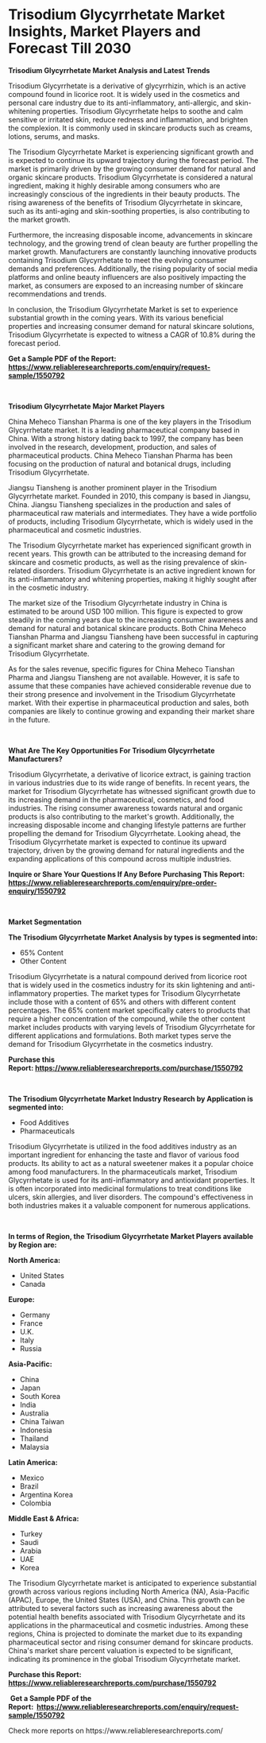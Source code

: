 <p><h1>Trisodium Glycyrrhetate Market Insights, Market Players and Forecast Till 2030</h1></p><p><strong>Trisodium Glycyrrhetate Market Analysis and Latest Trends</strong></p>
<p><p>Trisodium Glycyrrhetate is a derivative of glycyrrhizin, which is an active compound found in licorice root. It is widely used in the cosmetics and personal care industry due to its anti-inflammatory, anti-allergic, and skin-whitening properties. Trisodium Glycyrrhetate helps to soothe and calm sensitive or irritated skin, reduce redness and inflammation, and brighten the complexion. It is commonly used in skincare products such as creams, lotions, serums, and masks.</p><p>The Trisodium Glycyrrhetate Market is experiencing significant growth and is expected to continue its upward trajectory during the forecast period. The market is primarily driven by the growing consumer demand for natural and organic skincare products. Trisodium Glycyrrhetate is considered a natural ingredient, making it highly desirable among consumers who are increasingly conscious of the ingredients in their beauty products. The rising awareness of the benefits of Trisodium Glycyrrhetate in skincare, such as its anti-aging and skin-soothing properties, is also contributing to the market growth.</p><p>Furthermore, the increasing disposable income, advancements in skincare technology, and the growing trend of clean beauty are further propelling the market growth. Manufacturers are constantly launching innovative products containing Trisodium Glycyrrhetate to meet the evolving consumer demands and preferences. Additionally, the rising popularity of social media platforms and online beauty influencers are also positively impacting the market, as consumers are exposed to an increasing number of skincare recommendations and trends.</p><p>In conclusion, the Trisodium Glycyrrhetate Market is set to experience substantial growth in the coming years. With its various beneficial properties and increasing consumer demand for natural skincare solutions, Trisodium Glycyrrhetate is expected to witness a CAGR of 10.8% during the forecast period.</p></p>
<p><strong>Get a Sample PDF of the Report:&nbsp; <a href="https://www.reliableresearchreports.com/enquiry/request-sample/1550792">https://www.reliableresearchreports.com/enquiry/request-sample/1550792</a></strong></p>
<p>&nbsp;</p>
<p><strong>Trisodium Glycyrrhetate Major Market Players</strong></p>
<p><p>China Meheco Tianshan Pharma is one of the key players in the Trisodium Glycyrrhetate market. It is a leading pharmaceutical company based in China. With a strong history dating back to 1997, the company has been involved in the research, development, production, and sales of pharmaceutical products. China Meheco Tianshan Pharma has been focusing on the production of natural and botanical drugs, including Trisodium Glycyrrhetate.</p><p>Jiangsu Tiansheng is another prominent player in the Trisodium Glycyrrhetate market. Founded in 2010, this company is based in Jiangsu, China. Jiangsu Tiansheng specializes in the production and sales of pharmaceutical raw materials and intermediates. They have a wide portfolio of products, including Trisodium Glycyrrhetate, which is widely used in the pharmaceutical and cosmetic industries.</p><p>The Trisodium Glycyrrhetate market has experienced significant growth in recent years. This growth can be attributed to the increasing demand for skincare and cosmetic products, as well as the rising prevalence of skin-related disorders. Trisodium Glycyrrhetate is an active ingredient known for its anti-inflammatory and whitening properties, making it highly sought after in the cosmetic industry.</p><p>The market size of the Trisodium Glycyrrhetate industry in China is estimated to be around USD 100 million. This figure is expected to grow steadily in the coming years due to the increasing consumer awareness and demand for natural and botanical skincare products. Both China Meheco Tianshan Pharma and Jiangsu Tiansheng have been successful in capturing a significant market share and catering to the growing demand for Trisodium Glycyrrhetate.</p><p>As for the sales revenue, specific figures for China Meheco Tianshan Pharma and Jiangsu Tiansheng are not available. However, it is safe to assume that these companies have achieved considerable revenue due to their strong presence and involvement in the Trisodium Glycyrrhetate market. With their expertise in pharmaceutical production and sales, both companies are likely to continue growing and expanding their market share in the future.</p></p>
<p>&nbsp;</p>
<p><strong>What Are The Key Opportunities For Trisodium Glycyrrhetate Manufacturers?</strong></p>
<p><p>Trisodium Glycyrrhetate, a derivative of licorice extract, is gaining traction in various industries due to its wide range of benefits. In recent years, the market for Trisodium Glycyrrhetate has witnessed significant growth due to its increasing demand in the pharmaceutical, cosmetics, and food industries. The rising consumer awareness towards natural and organic products is also contributing to the market's growth. Additionally, the increasing disposable income and changing lifestyle patterns are further propelling the demand for Trisodium Glycyrrhetate. Looking ahead, the Trisodium Glycyrrhetate market is expected to continue its upward trajectory, driven by the growing demand for natural ingredients and the expanding applications of this compound across multiple industries.</p></p>
<p><strong>Inquire or Share Your Questions If Any Before Purchasing This Report: <a href="https://www.reliableresearchreports.com/enquiry/pre-order-enquiry/1550792">https://www.reliableresearchreports.com/enquiry/pre-order-enquiry/1550792</a></strong></p>
<p>&nbsp;</p>
<p><strong>Market Segmentation</strong></p>
<p><strong>The Trisodium Glycyrrhetate Market Analysis by types is segmented into:</strong></p>
<p><ul><li>65% Content</li><li>Other Content</li></ul></p>
<p><p>Trisodium Glycyrrhetate is a natural compound derived from licorice root that is widely used in the cosmetics industry for its skin lightening and anti-inflammatory properties. The market types for Trisodium Glycyrrhetate include those with a content of 65% and others with different content percentages. The 65% content market specifically caters to products that require a higher concentration of the compound, while the other content market includes products with varying levels of Trisodium Glycyrrhetate for different applications and formulations. Both market types serve the demand for Trisodium Glycyrrhetate in the cosmetics industry.</p></p>
<p><strong>Purchase this Report:&nbsp;<a href="https://www.reliableresearchreports.com/purchase/1550792">https://www.reliableresearchreports.com/purchase/1550792</a></strong></p>
<p>&nbsp;</p>
<p><strong>The Trisodium Glycyrrhetate Market Industry Research by Application is segmented into:</strong></p>
<p><ul><li>Food Additives</li><li>Pharmaceuticals</li></ul></p>
<p><p>Trisodium Glycyrrhetate is utilized in the food additives industry as an important ingredient for enhancing the taste and flavor of various food products. Its ability to act as a natural sweetener makes it a popular choice among food manufacturers. In the pharmaceuticals market, Trisodium Glycyrrhetate is used for its anti-inflammatory and antioxidant properties. It is often incorporated into medicinal formulations to treat conditions like ulcers, skin allergies, and liver disorders. The compound's effectiveness in both industries makes it a valuable component for numerous applications.</p></p>
<p>&nbsp;</p>
<p><strong>In terms of Region, the Trisodium Glycyrrhetate Market Players available by Region are:</strong></p>
<p>
    <p> <strong> North America: </strong>
        <ul>
            <li>United States</li>
            <li>Canada</li>
        </ul>
        </p> 
    <p> <strong> Europe: </strong>
        <ul>
            <li>Germany</li>
            <li>France</li>
            <li>U.K.</li>
            <li>Italy</li>
            <li>Russia</li>
        </ul>
        </p> 
    <p> <strong> Asia-Pacific: </strong>
        <ul>
            <li>China</li>
            <li>Japan</li>
            <li>South Korea</li>
            <li>India</li>
            <li>Australia</li>
            <li>China Taiwan</li>
            <li>Indonesia</li>
            <li>Thailand</li>
            <li>Malaysia</li>
        </ul>
        </p> 
    <p> <strong> Latin America: </strong>
        <ul>
            <li>Mexico</li>
            <li>Brazil</li>
            <li>Argentina Korea</li>
            <li>Colombia</li>
        </ul>
        </p> 
    <p> <strong> Middle East & Africa: </strong>
        <ul>
            <li>Turkey</li>
            <li>Saudi</li>
            <li>Arabia</li>
            <li>UAE</li>
            <li>Korea</li>
        </ul>
    </p>
    </p>
<p><p>The Trisodium Glycyrrhetate market is anticipated to experience substantial growth across various regions including North America (NA), Asia-Pacific (APAC), Europe, the United States (USA), and China. This growth can be attributed to several factors such as increasing awareness about the potential health benefits associated with Trisodium Glycyrrhetate and its applications in the pharmaceutical and cosmetic industries. Among these regions, China is projected to dominate the market due to its expanding pharmaceutical sector and rising consumer demand for skincare products. China's market share percent valuation is expected to be significant, indicating its prominence in the global Trisodium Glycyrrhetate market.</p></p>
<p><strong>Purchase this Report: <a href="https://www.reliableresearchreports.com/purchase/1550792">https://www.reliableresearchreports.com/purchase/1550792</a></strong></p>
<p>&nbsp;<strong>Get a Sample PDF of the Report:&nbsp;&nbsp;<a href="https://www.reliableresearchreports.com/enquiry/request-sample/1550792">https://www.reliableresearchreports.com/enquiry/request-sample/1550792</a></strong></p>
<p><strong></strong></p>
<p>Check more reports on https://www.reliableresearchreports.com/</p>